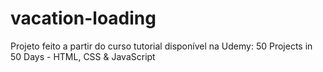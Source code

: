 # vacation-loading
Projeto feito a partir do curso tutorial disponível na Udemy: 50 Projects in 50 Days - HTML, CSS &amp; JavaScript
